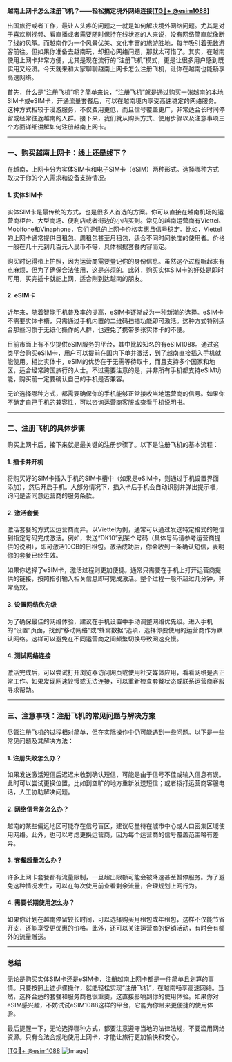**越南上网卡怎么注册飞机？——轻松搞定境外网络连接[[TG💪+ @esim1088](https://t.me/s/esim1088)]**

出国旅行或者工作，最让人头疼的问题之一就是如何解决境外网络问题。尤其是对于喜欢刷视频、看直播或者需要随时保持在线状态的人来说，没有网络简直就像断了线的风筝。而越南作为一个风景优美、文化丰富的旅游胜地，每年吸引着无数游客前往。但如果你准备去越南玩，却担心网络问题，那就太可惜了。其实，在越南使用上网卡非常方便，尤其是现在流行的“注册飞机”模式，更是让很多用户感到既实用又经济。今天就来和大家聊聊越南上网卡怎么注册飞机，让你在越南也能畅享高速网络。

首先，什么是“注册飞机”呢？简单来说，“注册飞机”就是通过购买一张越南的本地SIM卡或eSIM卡，开通流量套餐后，可以在越南境内享受高速稳定的网络服务。这种方式相较于漫游服务，不仅费用更低，而且信号覆盖更广，非常适合长时间停留或经常往返越南的人群。接下来，我们就从购买方式、使用步骤以及注意事项三个方面详细讲解如何注册越南上网卡。

---

### **一、购买越南上网卡：线上还是线下？**

在越南，上网卡分为实体SIM卡和电子SIM卡（eSIM）两种形式。选择哪种方式取决于你的个人需求和设备支持情况。

#### **1. 实体SIM卡**
实体SIM卡是最传统的方式，也是很多人首选的方案。你可以直接在越南机场的运营商柜台、大型商场、便利店或者街边的小店买到。常见的越南运营商有Viettel、Mobifone和Vinaphone，它们提供的上网卡价格实惠且信号稳定。比如，Viettel的上网卡通常提供日租包、周租包甚至月租包，适合不同时间长度的使用者。价格一般在几十元到几百元人民币不等，具体根据套餐内容而定。

购买时记得带上护照，因为运营商需要登记你的身份信息。虽然这个过程听起来有点麻烦，但为了确保合法使用，这是必须的。此外，购买实体SIM卡的好处是即时可用，买完插卡就能上网，适合刚到达越南的朋友。

#### **2. eSIM卡**
近年来，随着智能手机普及率的提高，eSIM卡逐渐成为一种新潮的选择。eSIM卡不需要实体卡槽，只需通过手机内置的二维码扫描功能即可激活。这种方式特别适合那些习惯于无纸化操作的人群，也避免了携带多张实体卡的不便。

目前市面上有不少提供eSIM服务的平台，其中比较知名的有eSIM1088。通过这类平台购买eSIM卡，用户可以提前在国内下单并激活，到了越南直接插入手机就能使用。相比实体卡，eSIM的优势在于无需等待取卡，而且支持多个国家和地区，适合经常跨国旅行的人士。不过需要注意的是，并非所有手机都支持eSIM功能，购买前一定要确认自己的手机是否兼容。

无论选择哪种方式，都需要确保你的手机能够正常接收当地运营商的信号。如果你不确定自己手机的兼容性，可以咨询运营商客服或查看手机说明书。

---

### **二、注册飞机的具体步骤**

购买上网卡后，接下来就是最关键的注册步骤了。以下是注册飞机的基本流程：

#### **1. 插卡并开机**
将购买好的SIM卡插入手机的SIM卡槽中（如果是eSIM卡，则通过手机设置界面添加），然后开启手机。大部分情况下，插入卡后手机会自动识别并弹出提示框，询问是否同意运营商的服务条款。

#### **2. 激活套餐**
激活套餐的方式因运营商而异。以Viettel为例，通常可以通过发送特定格式的短信到指定号码完成激活。例如，发送“DK10”到某个号码（具体号码请参考运营商提供的说明），即可激活10GB的日租包。激活成功后，你会收到一条确认短信，表明你的套餐已经生效。

如果你选择了eSIM卡，激活过程则更加便捷。通常只需要在手机上打开运营商提供的链接，按照指引输入相关信息即可完成激活。整个过程一般不超过几分钟，非常高效。

#### **3. 设置网络优先级**
为了确保最佳的网络体验，建议在手机设置中手动调整网络优先级。进入手机的“设置”页面，找到“移动网络”或“蜂窝数据”选项，选择你要使用的运营商作为默认网络。这样可以避免在不同运营商之间频繁切换导致网速变慢。

#### **4. 测试网络连接**
激活完成后，可以尝试打开浏览器访问网页或使用社交媒体应用，看看网络是否正常工作。如果发现网速较慢或无法连接，可以重新检查套餐状态或联系运营商客服寻求帮助。

---

### **三、注意事项：注册飞机的常见问题与解决方案**

尽管注册飞机的过程相对简单，但在实际操作中仍可能遇到一些问题。以下是一些常见问题及其解决方法：

#### **1. 注册失败怎么办？**
如果发送激活短信后迟迟未收到确认短信，可能是由于信号不佳或输入信息有误。此时可以尝试更换位置，比如到空旷的地方重新发送短信；或者拨打运营商客服电话，人工协助解决问题。

#### **2. 网络信号差怎么办？**
越南的某些偏远地区可能存在信号盲区，建议尽量待在城市中心或人口密集区域使用网络。此外，也可以考虑更换运营商，因为每个运营商的信号覆盖范围略有差异。

#### **3. 套餐超量怎么办？**
许多上网卡套餐都有流量限制，一旦超出限额可能会被降速甚至暂停服务。为了避免这种情况发生，可以在每次使用前查看剩余流量，合理规划上网行为。

#### **4. 需要长期使用怎么办？**
如果你计划在越南停留较长时间，可以选择购买月租包或年租包，这样不仅能节省开支，还能享受更优惠的价格。此外，还可以关注运营商的促销活动，有时会有额外的流量赠送。

---

### **总结**

无论是购买实体SIM卡还是eSIM卡，注册越南上网卡都是一件简单且划算的事情。只要按照上述步骤操作，就能轻松实现“注册飞机”，在越南畅享高速网络。当然，选择合适的套餐和服务商也很重要，这直接影响到你的使用体验。如果你对eSIM感兴趣，不妨试试eSIM1088这样的平台，它能为你带来更便捷的使用体验。

最后提醒一下，无论选择哪种方式，都要注意遵守当地的法律法规，不要滥用网络资源。只有合法合规地使用上网卡，才能让旅行更加愉快和安心。

[[TG💪+ @esim1088](https://t.me/s/esim1088) ![Image](https://i.postimg.cc/4NQfJmqS/Snipaste-2025-05-13-00-14-12.png)]